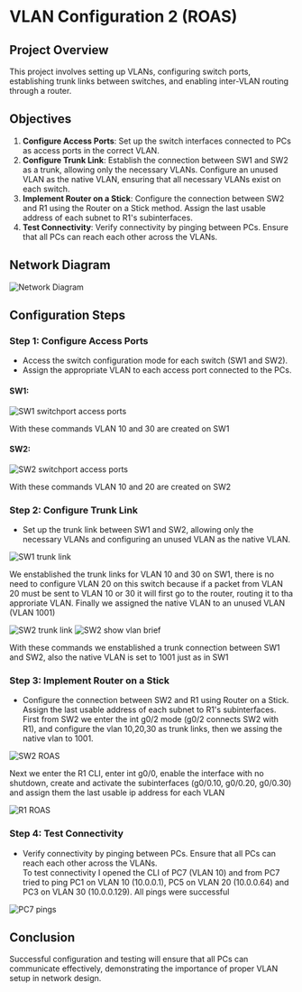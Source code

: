 # VLAN Configuration 2 (ROAS)

## Project Overview
This project involves setting up VLANs, configuring switch ports, establishing trunk links between switches, and enabling inter-VLAN routing through a router. 

## Objectives
1. **Configure Access Ports**: Set up the switch interfaces connected to PCs as access ports in the correct VLAN.
2. **Configure Trunk Link**: Establish the connection between SW1 and SW2 as a trunk, allowing only the necessary VLANs. Configure an unused VLAN as the native VLAN, ensuring that all necessary VLANs exist on each switch.
3. **Implement Router on a Stick**: Configure the connection between SW2 and R1 using the Router on a Stick method. Assign the last usable address of each subnet to R1's subinterfaces.
4. **Test Connectivity**: Verify connectivity by pinging between PCs. Ensure that all PCs can reach each other across the VLANs.

## Network Diagram
![Network Diagram](Images/Network_Diagram.png)

## Configuration Steps

### Step 1: Configure Access Ports
- Access the switch configuration mode for each switch (SW1 and SW2).
- Assign the appropriate VLAN to each access port connected to the PCs.
#### SW1:

![SW1 switchport access ports](Images/SW1_access_ports.png)

With these commands VLAN 10 and 30 are created on SW1

#### SW2:

![SW2 switchport access ports](Images/SW2_access_ports.png)

With these commands VLAN 10 and 20 are created on SW2

### Step 2: Configure Trunk Link
- Set up the trunk link between SW1 and SW2, allowing only the necessary VLANs and configuring an unused VLAN as the native VLAN.

![SW1 trunk link](Images/SW1_trunk.png)

We enstablished the trunk links for VLAN 10 and 30 on SW1,
there is no need to configure VLAN 20 on this switch because if a packet from VLAN 20
must be sent to VLAN 10 or 30 it will first go to the router, routing it to tha approriate VLAN.
Finally we assigned the native VLAN to an unused VLAN (VLAN 1001)

![SW2 trunk link](Images/SW2_trunk.png)
![SW2 show vlan brief](Images/SW2_trunk_2.png)

With these commands we enstablished a trunk connection between SW1 and SW2,
also the native VLAN is set to 1001 just as in SW1

### Step 3: Implement Router on a Stick
- Configure the connection between SW2 and R1 using Router on a Stick. Assign the last usable address of each subnet to R1's subinterfaces.
First from SW2 we enter the int g0/2 mode (g0/2 connects SW2 with R1), and configure the vlan 10,20,30 as trunk links,
then we assing the native vlan to 1001.

![SW2 ROAS](Images/SW2_roas.png)

Next we enter the R1 CLI, enter int g0/0, enable the interface with no shutdown,
create and activate the subinterfaces (g0/0.10, g0/0.20, g0/0.30) and assign them the last usable ip address for each VLAN

![R1 ROAS](Images/R1_roas.png)

### Step 4: Test Connectivity
- Verify connectivity by pinging between PCs. Ensure that all PCs can reach each other across the VLANs. <br>
To test connectivity I opened the CLI of PC7 (VLAN 10) and from PC7 tried to ping PC1 on VLAN 10 (10.0.0.1), PC5 on VLAN 20 (10.0.0.64) and PC3 on VLAN 30 (10.0.0.129).
All pings were successful

![PC7 pings](Images/PC7_ping.png)

## Conclusion
Successful configuration and testing will ensure that all PCs can communicate effectively, demonstrating the importance of proper VLAN setup in network design.
